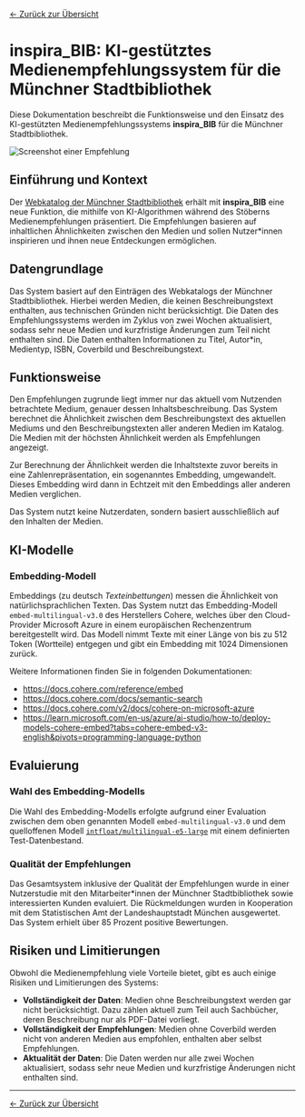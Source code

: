 [<- Zurück zur Übersicht](/ki-systeme/index.md)

# inspira_BIB: KI-gestütztes Medienempfehlungssystem für die Münchner Stadtbibliothek

Diese Dokumentation beschreibt die Funktionsweise und den Einsatz des KI-gestützten Medienempfehlungssystems **inspira_BIB** für die Münchner Stadtbibliothek.

![Screenshot einer Empfehlung](/img/inspira_bib_demo.png)

## Einführung und Kontext

Der [Webkatalog der Münchner Stadtbibliothek](https://ssl.muenchen.de/) erhält mit **inspira_BIB** eine neue Funktion, die mithilfe von KI-Algorithmen während des Stöberns Medienempfehlungen präsentiert.
Die Empfehlungen basieren auf inhaltlichen Ähnlichkeiten zwischen den Medien und sollen Nutzer\*innen inspirieren und ihnen neue Entdeckungen ermöglichen.

## Datengrundlage

Das System basiert auf den Einträgen des Webkatalogs der Münchner Stadtbibliothek.
Hierbei werden Medien, die keinen Beschreibungstext enthalten, aus technischen Gründen nicht berücksichtigt.
Die Daten des Empfehlungssystems werden im Zyklus von zwei Wochen aktualisiert, sodass sehr neue Medien und kurzfristige Änderungen zum Teil nicht enthalten sind.
Die Daten enthalten Informationen zu Titel, Autor\*in, Medientyp, ISBN, Coverbild und Beschreibungstext.

## Funktionsweise

Den Empfehlungen zugrunde liegt immer nur das aktuell vom Nutzenden betrachtete Medium, genauer dessen Inhaltsbeschreibung.
Das System berechnet die Ähnlichkeit zwischen dem Beschreibungstext des aktuellen Mediums und den Beschreibungstexten aller anderen Medien im Katalog.
Die Medien mit der höchsten Ähnlichkeit werden als Empfehlungen angezeigt.

Zur Berechnung der Ähnlichkeit werden die Inhaltstexte zuvor bereits in eine Zahlenrepräsentation, ein sogenanntes Embedding, umgewandelt.
Dieses Embedding wird dann in Echtzeit mit den Embeddings aller anderen Medien verglichen.

Das System nutzt keine Nutzerdaten, sondern basiert ausschließlich auf den Inhalten der Medien.

## KI-Modelle

### Embedding-Modell

Embeddings (zu deutsch _Texteinbettungen_) messen die Ähnlichkeit von natürlichsprachlichen Texten.
Das System nutzt das Embedding-Modell `embed-multilingual-v3.0` des Herstellers Cohere, welches über den Cloud-Provider Microsoft Azure in einem europäischen Rechenzentrum bereitgestellt wird.
Das Modell nimmt Texte mit einer Länge von bis zu 512 Token (Wortteile) entgegen und gibt ein Embedding mit 1024 Dimensionen zurück.

Weitere Informationen finden Sie in folgenden Dokumentationen:

- <https://docs.cohere.com/reference/embed>
- <https://docs.cohere.com/docs/semantic-search>
- <https://docs.cohere.com/v2/docs/cohere-on-microsoft-azure>
- <https://learn.microsoft.com/en-us/azure/ai-studio/how-to/deploy-models-cohere-embed?tabs=cohere-embed-v3-english&pivots=programming-language-python>

## Evaluierung

### Wahl des Embedding-Modells

Die Wahl des Embedding-Modells erfolgte aufgrund einer Evaluation zwischen dem oben genannten Modell `embed-multilingual-v3.0` und dem quelloffenen Modell [`intfloat/multilingual-e5-large`](https://huggingface.co/intfloat/multilingual-e5-large) mit einem definierten Test-Datenbestand.

### Qualität der Empfehlungen

Das Gesamtsystem inklusive der Qualität der Empfehlungen wurde in einer Nutzerstudie mit den Mitarbeiter\*innen der Münchner Stadtbibliothek sowie interessierten Kunden evaluiert.
Die Rückmeldungen wurden in Kooperation mit dem Statistischen Amt der Landeshauptstadt München ausgewertet.
Das System erhielt über 85 Prozent positive Bewertungen.

## Risiken und Limitierungen

Obwohl die Medienempfehlung viele Vorteile bietet, gibt es auch einige Risiken und Limitierungen des Systems:

- **Vollständigkeit der Daten**: Medien ohne Beschreibungstext werden gar nicht berücksichtigt. Dazu zählen aktuell zum Teil auch Sachbücher, deren Beschreibung nur als PDF-Datei vorliegt.
- **Vollständigkeit der Empfehlungen**: Medien ohne Coverbild werden nicht von anderen Medien aus empfohlen, enthalten aber selbst Empfehlungen.
- **Aktualität der Daten**: Die Daten werden nur alle zwei Wochen aktualisiert, sodass sehr neue Medien und kurzfristige Änderungen nicht enthalten sind.

---

[<- Zurück zur Übersicht](/ki-systeme/index.md)
